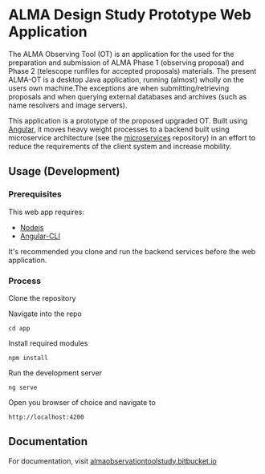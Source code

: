 # ALMA Design Study Prototype Web Application
The ALMA Observing Tool (OT) is an application for the used for the preparation and submission of ALMA Phase 1 (observing proposal) and Phase 2 (telescope runfiles for accepted proposals) materials. The present ALMA-OT is a desktop Java application, running (almost) wholly on the users own machine.The exceptions are when submitting/retrieving proposals and when querying external databases and archives (such as name resolvers and image servers).

This application is a prototype of the proposed upgraded OT. Built using [Angular](https://angular.io/), it moves heavy weight processes to a backend built using microservice architecture (see the [microservices](https://bitbucket.org/almaobservationtoolstudy/microservices/src/master/) repository) in an effort to reduce the requirements of the client system and increase mobility.

## Usage (Development)
### Prerequisites
This web app requires:

- [Nodejs](https://nodejs.org/en/download/)
- [Angular-CLI](https://cli.angular.io/)

It's recommended you clone and run the backend services before the web application.

### Process
Clone the repository

Navigate into the repo
```
cd app
```
Install required modules
```npm
npm install
```
Run the development server
```npm
ng serve
```
Open you browser of choice and navigate to
```
http://localhost:4200
```

## Documentation
For documentation, visit [almaobservationtoolstudy.bitbucket.io](almaobservationtoolstudy.bitbucket.io)
